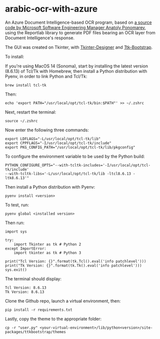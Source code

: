 # arabic-ocr-with-azure
An Azure Document Intelligence-based OCR program, based on [a source code by Microsoft Software Engineering Manager Anatoly Ponomarev](https://techcommunity.microsoft.com/t5/azure-ai-services-blog/generate-searchable-pdfs-with-azure-form-recognizer/ba-p/3652024), using the Reportlab library to generate PDF files bearing an OCR layer from Document Intelligence's response.

The GUI was created on Tkinter, with [Tkinter-Designer](https://github.com/ParthJadhav/Tkinter-Designer) and [Ttk-Bootstrap](https://ttkbootstrap.readthedocs.io/en/latest/).

To install:

If you're using MacOS 14 (Sonoma), start by installing the latest version (8.6.13) of Tcl/Tk with Homebrew, then install a Python distribution with Pyenv, in order to link Python and Tcl/Tk:

```brew install tcl-tk```

Then:

```echo 'export PATH="/usr/local/opt/tcl-tk/bin:$PATH"' >> ~/.zshrc```

Next, restart the terminal:

```source ~/.zshrc```

Now enter the following three commands:

```
export LDFLAGS="-L/usr/local/opt/tcl-tk/lib"
export CPPFLAGS="-I/usr/local/opt/tcl-tk/include"
export PKG_CONFIG_PATH="/usr/local/opt/tcl-tk/lib/pkgconfig"
```

To configure the environment variable to be used by the Python build:

```
PYTHON_CONFIGURE_OPTS="--with-tcltk-includes='-I/usr/local/opt/tcl-tk/include'
--with-tcltk-libs='-L/usr/local/opt/tcl-tk/lib -ltcl8.6.13 -ltk8.6.13'"
```

Then install a Python distribution with Pyenv:

```pyenv install <version>```

To test, run:

```pyenv global <installed version>```

Then run:

```
import sys

try:
    import Tkinter as tk # Python 2
except ImportError:
    import tkinter as tk # Python 3

print("Tcl Version: {}".format(tk.Tcl().eval('info patchlevel')))
print("Tk Version: {}".format(tk.Tk().eval('info patchlevel')))
sys.exit()
```

The terminal should display:

```
Tcl Version: 8.6.13
Tk Version: 8.6.13
```

Clone the Github repo, launch a virtual environment, then:

```pip install -r requirements.txt```

Lastly, copy the theme to the appropriate folder:

```cp -r "user.py" <your-virtual-environment>/lib/python<version>/site-packages/ttkbootstrap/themes```
